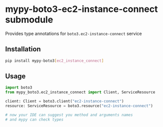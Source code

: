 # mypy-boto3-ec2-instance-connect submodule

Provides type annotations for `boto3.ec2-instance-connect` service

## Installation

```bash
pip install mypy-boto3[ec2_instance_connect]
```

## Usage

```python
import boto3
from mypy_boto3.ec2_instance_connect import Client, ServiceResource

client: Client = boto3.client("ec2-instance-connect")
resource: ServiceResource = boto3.resource("ec2-instance-connect")

# now your IDE can suggest you method and arguments names
# and mypy can check types
```


